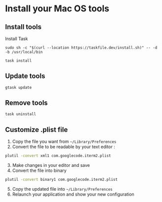 # Install your Mac OS tools

## Install tools

Install Task
```
sudo sh -c "$(curl --location https://taskfile.dev/install.sh)" -- -d -b /usr/local/bin
```

```bash
task install
```

## Update tools
```bash
gtask update
```

## Remove tools

```bash
task uninstall
```

## Customize .plist file

1. Copy the file you want from `~/Library/Preferences`
2. Convert the file to be readable by your text editor :
```bash
plutil -convert xml1 com.googlecode.iterm2.plist
```
3. Make changes in your editor and save
4. Convert the file into binary
```bash
plutil -convert binary1 com.googlecode.iterm2.plist
```
5. Copy the updated file into `~/Library/Preferences`
6. Relaunch your application and show your new configuration
